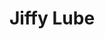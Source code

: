 ---
title: "Jiffy Lube"
url: /vancouver/jiffy-lube-northeast-fourth-plain-boulevard/
shop: car repair
---